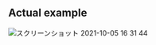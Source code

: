 ## Actual example

![スクリーンショット 2021-10-05 16 31 44](https://user-images.githubusercontent.com/75968942/135979520-908691b7-d924-4513-a727-0034b370e686.png)
